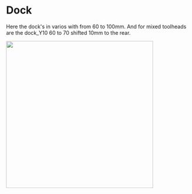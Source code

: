 # Dock

Here the dock's in varios with from 60 to 100mm. And for mixed toolheads are the dock_Y10 60 to 70 shifted 10mm to the rear.

<img width="400px" src="https://github.com/walterwissmann/Roerich_64/assets/42293697/6a1b62ea-fce2-49ec-b835-181ccb622f60" />

